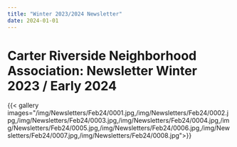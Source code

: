 ```yaml
---
title: "Winter 2023/2024 Newsletter"
date: 2024-01-01
---
```


# Carter Riverside Neighborhood Association: Newsletter Winter 2023 / Early 2024

{{< gallery images="/img/Newsletters/Feb24/0001.jpg,/img/Newsletters/Feb24/0002.jpg,/img/Newsletters/Feb24/0003.jpg,/img/Newsletters/Feb24/0004.jpg,/img/Newsletters/Feb24/0005.jpg,/img/Newsletters/Feb24/0006.jpg,/img/Newsletters/Feb24/0007.jpg,/img/Newsletters/Feb24/0008.jpg">}}



